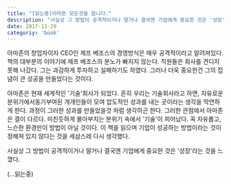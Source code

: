 ```yaml
---
title: "[읽는중]아마존 모든것을 팝니다."
description: "사실상 그 방법이 공격적이거나 말거나 결국엔 기업에게 중요한 것은 '성장'라는 것을 느꼈다."
date: 2017-11-29
categoriy: 'book'
---
```


아마존의 창업자이자 CEO인 제프 베조스의 경영방식은 매우 공격적이라고 알려져있다. 책의 대부분의 이야기에 제프 베조스의 분노가 빠지지 않는다. 직원들은 회사를 견디지 못해 나갔다. 그는 과감하게 투자하고 실패하기도 하였다. 그러나 더욱 중요한건 그의 집념이 큰 성공을 만들었다는 것이다.

아마존은 현재 세계적인 '기술'회사가 되었다. 흔히 우리는 기술회사라고 하면, 자유로운  분위기에서동기부여된 개개인들이 모여 압도적인 성과를 내는 곳이라는 생각을 막연하게 한다. 과정이 그러한 성과를 만들었을것 처럼 생각하곤 한다. 그러한 관점에서 아마존은 결이 다르다. 미친듯하게 몰아부치는 분위기 속에서 '기술'이 피어났다. 꼭 자유롭고, 느슨한 환경만이 방법이 아닐 것이다. 이 책을 읽으며 기업이 성공하는 방법이라는 것이 정해져 있지 않다는 것을 세삼스레 다시 생각했다.

사실상 그 방법이 공격적이거나 말거나 결국엔 기업에게 중요한 것은 '성장'라는 것을 느꼈다.

(...읽는중)
